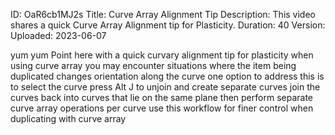 ID: OaR6cb1MJ2s
Title: Curve Array Alignment Tip
Description: This video shares a quick Curve Array Alignment tip for Plasticity.
Duration: 40
Version: 
Uploaded: 2023-06-07

yum yum Point here with a quick curvary
alignment tip for plasticity when using
curve array you may encounter situations
where the item being duplicated changes
orientation along the curve one option
to address this is to select the curve
press Alt J to unjoin and create
separate curves join the curves back
into curves that lie on the same plane
then perform separate curve array
operations per curve use this workflow
for finer control when duplicating with
curve array
